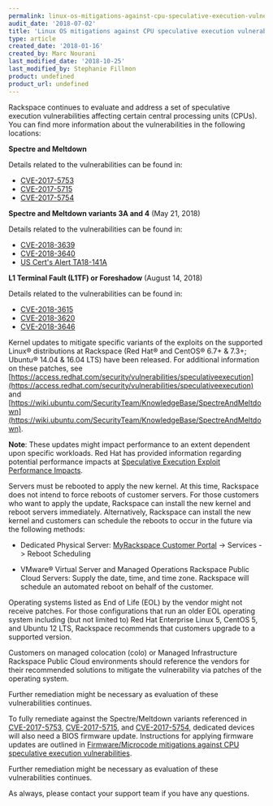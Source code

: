 ```yaml
---
permalink: linux-os-mitigations-against-cpu-speculative-execution-vulnerabilities/
audit_date: '2018-07-02'
title: 'Linux OS mitigations against CPU speculative execution vulnerabilities'
type: article
created_date: '2018-01-16'
created_by: Marc Nourani
last_modified_date: '2018-10-25'
last_modified_by: Stephanie Fillmon
product: undefined
product_url: undefined
---
```


Rackspace continues to evaluate and address a set of speculative execution vulnerabilities affecting certain central processing units (CPUs). You can find more information about the vulnerabilities in the following locations:

**Spectre and Meltdown**

Details related to the vulnerabilities can be found in:

  - [CVE-2017-5753](http://cve.mitre.org/cgi-bin/cvename.cgi?name=CVE-2017-5753)
  - [CVE-2017-5715](http://cve.mitre.org/cgi-bin/cvename.cgi?name=CVE-2017-5715)
  - [CVE-2017-5754](http://cve.mitre.org/cgi-bin/cvename.cgi?name=CVE-2017-5754)

**Spectre and Meltdown variants 3A and 4** (May 21, 2018)

Details related to the vulnerabilities can be found in:

  - [CVE-2018-3639](http://cve.mitre.org/cgi-bin/cvename.cgi?name=CVE-2018-3639)
  - [CVE-2018-3640](http://cve.mitre.org/cgi-bin/cvename.cgi?name=CVE-2018-3640)
  - [US Cert's Alert TA18-141A](https://www.us-cert.gov/ncas/alerts/TA18-141A)

**L1 Terminal Fault (L1TF) or Foreshadow** (August 14, 2018)

Details related to the vulnerabilities can be found in:

  - [CVE-2018-3615](http://cve.mitre.org/cgi-bin/cvename.cgi?name=CVE-2018-3615)
  - [CVE-2018-3620](http://cve.mitre.org/cgi-bin/cvename.cgi?name=CVE-2018-3620)
  - [CVE-2018-3646](http://cve.mitre.org/cgi-bin/cvename.cgi?name=CVE-2018-3646)

Kernel updates to mitigate specific variants of the exploits on the supported Linux® distributions at Rackspace (Red Hat® and CentOS® 6.7+ & 7.3+; Ubuntu® 14.04 & 16.04 LTS) have been released. For additional information on these patches, see [https://access.redhat.com/security/vulnerabilities/speculativeexecution](https://access.redhat.com/security/vulnerabilities/speculativeexecution) and [https://wiki.ubuntu.com/SecurityTeam/KnowledgeBase/SpectreAndMeltdown](https://wiki.ubuntu.com/SecurityTeam/KnowledgeBase/SpectreAndMeltdown).  

**Note**: These updates might impact performance to an extent dependent upon specific workloads. Red Hat has provided information regarding potential performance impacts at [Speculative Execution Exploit Performance Impacts](https://access.redhat.com/articles/3307751).

Servers must be rebooted to apply the new kernel. At this time, Rackspace does not intend to force reboots of customer servers. For those customers who want to apply the update, Rackspace can install the new kernel and reboot servers immediately. Alternatively, Rackspace can install the new kernel and customers can schedule the reboots to occur in the future via the following methods:

- Dedicated Physical Server: [MyRackspace Customer Portal](https://login.rackspace.com) -> Services -> Reboot Scheduling

- VMware&reg;  Virtual Server and Managed Operations Rackspace Public Cloud Servers: Supply the date, time, and time zone. Rackspace will schedule an automated reboot on behalf of the customer.

Operating systems listed as End of Life (EOL) by the vendor might not receive patches. For those configurations that run an older EOL operating system including (but not limited to) Red Hat Enterprise Linux 5, CentOS 5, and Ubuntu 12 LTS, Rackspace recommends that customers upgrade to a supported version.

Customers on managed colocation (colo) or Managed Infrastructure Rackspace Public Cloud environments should reference the vendors for their recommended solutions to mitigate the vulnerability via patches of the operating system.

Further remediation might be necessary as evaluation of these vulnerabilities continues.

To fully remediate against the Spectre/Meltdown variants referenced in [CVE-2017-5753](http://cve.mitre.org/cgi-bin/cvename.cgi?name=CVE-2017-5753), [CVE-2017-5715](http://cve.mitre.org/cgi-bin/cvename.cgi?name=CVE-2017-5715), and [CVE-2017-5754](http://cve.mitre.org/cgi-bin/cvename.cgi?name=CVE-2017-5754), dedicated devices will also need a BIOS firmware update. Instructions for applying firmware updates are outlined in [Firmware/Microcode mitigations against CPU speculative execution vulnerabilities](https://support.rackspace.com/how-to/firmware-microcode-mitigations-against-cpu-speculative-execution-vulnerabilities/).

Further remediation might be necessary as evaluation of these vulnerabilities continues.

As always, please contact your support team if you have any questions.
